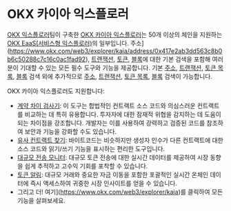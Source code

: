# OKX 카이아 익스플로러

[OKX 익스플로러](https://www.okx.com/web3/explorer/eaas)팀이 구축한 [OKX 카이아 익스플로러](https://www.okx.com/web3/explorer/kaia)는 50개 이상의 체인을 지원하는 [OKX EaaS(서비스형 익스플로러)](https://www.okx.com/web3/explorer/eaas)의 일부입니다. 주소](https://www.okx.com/web3/explorer/kaia/address/0x417e2ab3dd563c8b0b6c50288c7c16c0ac1fad92), [트랜잭션](https://www.okx.com/web3/explorer/kaia/tx/0xb86a505b2d6cd1606543eb6a95201a4f062af315d325f432d04fb3b8184ee4ac), [토큰](https://www.okx.com/web3/explorer/kaia/token-list), [블록](https://www.okx.com/web3/explorer/kaia/block-list)에 대한 기본 검색을 포함해 여러분이 기대할 수 있는 모든 필수 도구와 기능을 제공합니다.
기본 [주소](https://www.okx.com/web3/explorer/kaia/address/0x417e2ab3dd563c8b0b6c50288c7c16c0ac1fad92), [트랜잭션](https://www.okx.com/web3/explorer/kaia/tx/0xb86a505b2d6cd1606543eb6a95201a4f062af315d325f432d04fb3b8184ee4ac), [토큰 목록](https://www.okx.com/web3/explorer/kaia/token-list), [블록](https://www.okx.com/web3/explorer/kaia/block-list) 검색 외에 추가적으로 [주소](), [트랜잭션](), [토큰 목록](), [블록]() 검색이 가능합니다.

OKX 카이아 익스플로러도 지원합니다:

- [계약 차이 검사기](https://www.okx.com/web3/explorer/contract-diff#source-chain=klaytn\&target-chain=klaytn): 이 도구는 합법적인 컨트랙트 소스 코드와 의심스러운 컨트랙트를 비교하는 데 특히 유용합니다. 투자자에 대한 잠재적 위협을 감지하는 데 도움이 되는 차이점을 강조합니다. 개발자는 이를 사용하여 강력하고 검증된 코드를 참조하여 보안과 기능을 강화할 수도 있습니다.
- [유사 컨트랙트 찾기](https://www.okx.com/web3/explorer/similar-contract#source-chain=klaytn): 바이트코드는 비슷하지만 생성자 인수가 다른 컨트랙트에 대한 소스 코드와 읽기/쓰기 기능을 표시하는 편리한 도구입니다.
- [대규모 전송 모니터](https://www.okx.com/web3/explorer/large-transfer-monitor/kaia): 대규모 토큰 전송에 대한 실시간 데이터를 제공하여 시장 동향을 쉽게 추적하고 고수익 기회를 포착할 수 있습니다.
- [토큰 알림](https://www.okx.com/web3/explorer/token-alert): 대규모 거래와 중요한 자금 이동을 포함한 포괄적인 실시간 온체인 데이터에 즉시 액세스하여 귀중한 시장 인사이트를 얻을 수 있습니다.
- 그리고 더! 여기](https://www.okx.com/web3/explorer/kaia)를 클릭하여 모든 기능을 살펴보세요.
